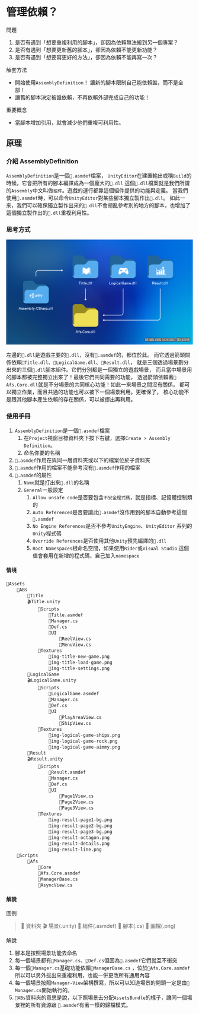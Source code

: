 # 管理依賴？

問題

1. 是否有遇到「想要重複利用的腳本」，卻因為依賴無法搬到另一個專案？
2. 是否有遇到「想要更新舊的腳本」，卻因為依賴不能更新功能？
3. 是否有遇到「想要寫更好的方法」，卻因為依賴不能再寫一次？

解套方法

- 開始使用`AssemblyDefinition`！
  讓新的腳本限制自己能依賴誰，而不是全部！
- 讓舊的腳本決定被誰依賴，不再依賴外部完成自己的功能！

重要概念
- 當腳本增加引用，就會減少他們重複可利用性。

## 原理

### 介紹 AssemblyDefinition

`AssemblyDefinition`是一個`🧱.asmdef`檔案，
`UnityEditor`在建置輸出或稱`Build`的時候，它會把所有的腳本編譯成為一個龐大的`🛞.dll`
這個`🛞.dll`檔案就是我們所謂的`Assembly`中文叫做`組件`。遊戲的運行都靠這個組件提供的功能與定義。
當我們使用`🧱.asmdef`時，可以命令`UnityEditor`對某些腳本獨立製作出`🛞.dll`。
如此一來，我們可以確保獨立製作出來的`🛞.dll`不會胡亂參考別的地方的腳本，也增加了這個獨立製作出的`🛞.dll`重複利用性。

### 思考方式

![一張關於 Assembly Definition 怎麼使用的架構圖](assembly.png)

左邊的`🛞.dll`是遊戲主要的`🛞.dll`，沒有`🧱.asmdef`的，都位於此。
而它透過箭頭關係依賴`🛞Title.dll`、`🛞LogicalGame.dll`、`🛞Result.dll`，
就是三個透過場景劃分出來的三個`🛞.dll`腳本組件。它們分別都是一個獨立的遊戲場景，
而且當中場景用的腳本都被完整獨立出來了！最後它們共同需要的功能，
透過箭頭依賴著`🛞Afs.Core.dll`就是不分場景的共同核心功能！如此一來場景之間沒有關係，
都可以獨立作業，而且共通的功能也可以被下一個場景利用。更確保了，
核心功能不是跟其他腳本產生依賴的存在關係，可以被挪出再利用。

### 使用手冊

1. `AssemblyDefinition`是一個`🧱.asmdef`檔案
    1. 在`Project`視窗目標資料夾下按下右鍵，選擇`Create > Assembly Definition`。
    2. 命名你要的名稱
2. `🧱.asmdef`作用在與同一層資料夾或以下的檔案位於子資料夾
3. `🧱.asmdef`作用的檔案不能參考沒有`🧱.asmdef`作用的檔案
4. `🧱.asmdef`的屬性
   1. `Name`就是打出來`🛞.dll`的名稱
   2. `General`一般設定
      1. `Allow unsafe code`是否要包含`不安全程式碼`，就是指標、記憶體控制類的
      2. `Auto Referenced`是否要讓此`🧱.asmdef`沒作用到的腳本自動參考這個`🧱.asmdef`
      3. `No Engine References`是否不參考`UnityEngine`、`UnityEditor`
         系列的`Unity`程式碼
      4. `Override References`是否使用其他`Unity`預先編譯的`🛞.dll`
      5. `Root Namespaces`根命名空間，如果使用`Rider`或`Visual Studio`
         這個值會套用在新增的程式碼，自己加入`namespace`

#### 情境

    📁Assets
        📁ABs
            📁Title
            🎬Title.unity
                📁Scripts
                    🧱Title.asmdef
                    📃Manager.cs
                    📃Def.cs
                    📁UI
                        📃ReelView.cs
                        📃MenuView.cs
                📁Textures
                    🌆img-title-new-game.png
                    🌆img-title-load-game.png
                    🌆img-title-settings.png
            📁LogicalGame
            🎬LogicalGame.unity
                📁Scripts
                    🧱LogicalGame.asmdef
                    📃Manager.cs
                    📃Def.cs
                    📁UI
                        📃PlayAreaView.cs
                        📃ShipView.cs
                📁Textures
                    🌆img-logical-game-ships.png
                    🌆img-logical-game-rock.png
                    🌆img-logical-game-aimmy.png
            📁Result
            🎬Result.unity
                📁Scripts
                    🧱Result.asmdef
                    📃Manager.cs
                    📃Def.cs
                    📁UI
                        📃Page1View.cs
                        📃Page2View.cs
                        📃Page3View.cs
                📁Textures
                    🌆img-result-page1-bg.png
                    🌆img-result-page2-bg.png
                    🌆img-result-page3-bg.png
                    🌆img-result-octagon.png
                    🌆img-result-details.png
                    🌆img-result-line.png
        📁Scripts
            📁Afs
                📁Core
                🧱Afs.Core.asmdef
                📃ManagerBase.cs
                📃AsyncView.cs

#### 解說

圖例
> 📁 資料夾
> 🎬 場景(.unity)
> 🧱 組件(.asmdef)
> 📃 腳本(.cs)
> 🌆 圖檔(.png)

解說
1. 腳本是按照場景功能去命名
2. 每一個場景都有`📃Manager.cs`、`📃Def.cs`但因為`🧱.asmdef`它們就互不衝突
3. 每一個`📃Manager.cs`基礎功能依賴`📃ManagerBase.cs`
   ，位於`🧱Afs.Core.asmdef`所以可以另外拔出來重複利用，也能一併更改所有通用內容
4. 每一個場景按照`Manager-View`架構撰寫，所以可以知道場景的開頭一定是由`📃Manager.cs`開始執行的。
5. `📁ABs`資料夾的意思是說，以下照場景去分配`AssetsBundle`的樣子，讓同一個場景裡的所有資源跟
   `🧱.asmdef`有著一樣的歸檔模式。